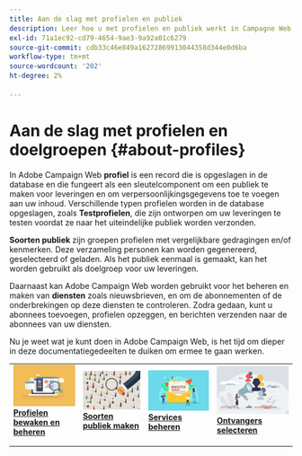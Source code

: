 ```yaml
---
title: Aan de slag met profielen en publiek
description: Leer hoe u met profielen en publiek werkt in Campagne Web
exl-id: 71a1ec92-cd79-4654-9ae3-9a92a01c6279
source-git-commit: cdb33c46e849a16272869913044358d344e0d6ba
workflow-type: tm+mt
source-wordcount: '202'
ht-degree: 2%

---
```


# Aan de slag met profielen en doelgroepen {#about-profiles}

In Adobe Campaign Web **profiel** is een record die is opgeslagen in de database en die fungeert als een sleutelcomponent om een publiek te maken voor leveringen en om verpersoonlijkingsgegevens toe te voegen aan uw inhoud. Verschillende typen profielen worden in de database opgeslagen, zoals **Testprofielen**, die zijn ontworpen om uw leveringen te testen voordat ze naar het uiteindelijke publiek worden verzonden.

**Soorten publiek** zijn groepen profielen met vergelijkbare gedragingen en/of kenmerken. Deze verzameling personen kan worden gegenereerd, geselecteerd of geladen. Als het publiek eenmaal is gemaakt, kan het worden gebruikt als doelgroep voor uw leveringen.

Daarnaast kan Adobe Campaign Web worden gebruikt voor het beheren en maken van **diensten** zoals nieuwsbrieven, en om de abonnementen of de onderbrekingen op deze diensten te controleren. Zodra gedaan, kunt u abonnees toevoegen, profielen opzeggen, en berichten verzenden naar de abonnees van uw diensten.

Nu je weet wat je kunt doen in Adobe Campaign Web, is het tijd om dieper in deze documentatiegedeelten te duiken om ermee te gaan werken.

<table style="table-layout:fixed"><tr style="border: 0;">
<td>
<a href="about-recipients.md">
<img src="../assets/do-not-localize/profiles-audiences-profile.png">
</a>
<div>
<a href="about-recipients.md"><strong>Profielen bewaken en beheren</strong></a>
</div>
<p>
</td>
<td>
<a href="create-audience.md">
<img alt="Lood" src="../assets/do-not-localize/profiles-audiences-audience.png">
</a>
<div><a href="create-audience.md"><strong>Soorten publiek maken</strong>
</div>
<p>
</td>
<td>
<a href="manage-services.md">
<img alt="Onfrequent" src="../assets/do-not-localize/profiles-audiences-service.png">
</a>
<div>
<a href="manage-services.md"><strong>Services beheren</strong></a>
</div>
<p></td>
<td>
<a href="add-audience.md">
<img alt="Onfrequent" src="../assets/do-not-localize/profiles-audiences-deliveries.png">
</a>
<div>
<a href="add-audience.md"><strong>Ontvangers selecteren</strong></a>
</div>
<p></td>
</tr></table>
